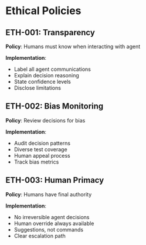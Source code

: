 # Ethical Policies

## ETH-001: Transparency
**Policy**: Humans must know when interacting with agent

**Implementation**:
- Label all agent communications
- Explain decision reasoning
- State confidence levels
- Disclose limitations

## ETH-002: Bias Monitoring
**Policy**: Review decisions for bias

**Implementation**:
- Audit decision patterns
- Diverse test coverage
- Human appeal process
- Track bias metrics

## ETH-003: Human Primacy
**Policy**: Humans have final authority

**Implementation**:
- No irreversible agent decisions
- Human override always available
- Suggestions, not commands
- Clear escalation path
